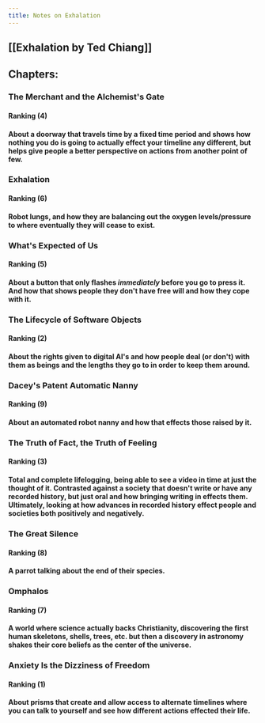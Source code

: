 ```yaml
---
title: Notes on Exhalation
---
```


## [[Exhalation by Ted Chiang]]

## Chapters:
### The Merchant and the Alchemist's Gate
#### Ranking (4)

#### About a doorway that travels time by a fixed time period and shows how nothing you do is going to actually effect your timeline any different, but helps give people a better perspective on actions from another point of few.

### Exhalation
#### Ranking (6)

#### Robot lungs, and how they are balancing out the oxygen levels/pressure to where eventually they will cease to exist.

### What's Expected of Us
#### Ranking (5)

#### About a button that only flashes _immediately_ before you go to press it. And how that shows people they don't have free will and how they cope with it.

### The Lifecycle of Software Objects
#### Ranking (2)

#### About the rights given to digital AI's and how people deal (or don't) with them as beings and the lengths they go to in order to keep them around.

### Dacey's Patent Automatic Nanny
#### Ranking (9)

#### About an automated robot nanny and how that effects those raised by it.

### The Truth of Fact, the Truth of Feeling
#### Ranking (3)

#### Total and complete lifelogging, being able to see a video in time at just the thought of it. Contrasted against a society that doesn't write or have any recorded history, but just oral and how bringing writing in effects them. Ultimately, looking at how advances in recorded history effect people and societies both positively and negatively.

### The Great Silence
#### Ranking (8)

#### A parrot talking about the end of their species.

### Omphalos
#### Ranking (7)

#### A world where science actually backs Christianity, discovering the first human skeletons, shells, trees, etc. but then a discovery in astronomy shakes their core beliefs as the center of the universe.

### Anxiety Is the Dizziness of Freedom
#### Ranking (1)

#### About prisms that create and allow access to alternate timelines where you can talk to yourself and see how different actions effected their life.

